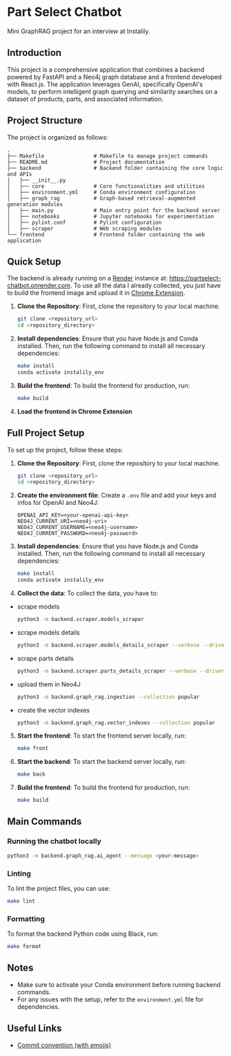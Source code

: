# Part Select Chatbot 
Mini GraphRAG project for an interview at Instalily. 

## Introduction
This project is a comprehensive application that combines a backend powered by FastAPI and a Neo4j graph database and a frontend developed with React.js. The application leverages GenAI, specifically OpenAI's models, to perform intelligent graph querying and similarity searches on a dataset of products, parts, and associated information.

## Project Structure
The project is organized as follows:
```
.
├── Makefile                # Makefile to manage project commands
├── README.md               # Project documentation
├── backend                 # Backend folder containing the core logic and APIs
│   ├── __init__.py
│   ├── core                # Core functionalities and utilities
│   ├── environment.yml     # Conda environment configuration
│   ├── graph_rag           # Graph-based retrieval-augmented generation modules
│   ├── main.py             # Main entry point for the backend server
│   ├── notebooks           # Jupyter notebooks for experimentation
│   ├── pylint.conf         # Pylint configuration
│   ├── scraper             # Web scraping modules
└── frontend                # Frontend folder containing the web application
```

## Quick Setup
The backend is already running on a [Render](https://render.com) instance at: https://partselect-chatbot.onrender.com. To use all the data I already collected, you just have to build the frontend image and upload it in [Chrome Extension](chrome://extensions/).

1. **Clone the Repository**:
   First, clone the repository to your local machine.
   ```bash
   git clone <repository_url>
   cd <repository_directory>
   ```

2. **Install dependencies**:
   Ensure that you have Node.js and Conda installed. Then, run the following command to install all necessary dependencies:
   ```bash
   make install
   conda activate instalily_env
   ```

3. **Build the frontend**:
   To build the frontend for production, run:
   ```bash
   make build
   ```

4. **Load the frontend in Chrome Extension**

## Full Project Setup
To set up the project, follow these steps:

1. **Clone the Repository**:
   First, clone the repository to your local machine.
   ```bash
   git clone <repository_url>
   cd <repository_directory>
   ```

2. **Create the environment file**:
  Create a `.env` file and add your keys and infos for OpenAI and Neo4J:
    ```.env
    OPENAI_API_KEY=<your-openai-api-key>
    NEO4J_CURRENT_URI=<neo4j-uri>
    NEO4J_CURRENT_USERNAME=<neo4j-username>
    NEO4J_CURRENT_PASSWORD=<neo4j-password>
    ```

3. **Install dependencies**: 
   Ensure that you have Node.js and Conda installed. Then, run the following command to install all necessary dependencies:
   ```bash
   make install
   conda activate instalily_env  
   ```

4. **Collect the data**:
  To collect the data, you have to:
  - scrape models 
    ```bash
    python3 -m backend.scraper.models_scraper
    ```
  - scrape models details
    ```bash
    python3 -m backend.scraper.models_details_scraper --verbose --driver Firefox --no-proxy --collection popular    
    ```
  - scrape parts details
    ```bash  
    python3 -m backend.scraper.parts_details_scraper --verbose --driver Firefox --no-proxy --collection popular
    ```
  - upload them in Neo4J
    ```bash
    python3 -m backend.graph_rag.ingestion --collection popular
    ```
  - create the vector indexes
    ```bash
    python3 -m backend.graph_rag.vector_indexes --collection popular
    ```

5. **Start the frontend**:
   To start the frontend server locally, run:
   ```bash
   make front
   ```

6. **Start the backend**:
   To start the backend server locally, run:
   ```bash
   make back
   ```

7. **Build the frontend**:
   To build the frontend for production, run:
   ```bash
   make build
   ```

## Main Commands

### Running the chatbot locally
```bash
python3 -m backend.graph_rag.ai_agent --message <your-message>
```

### Linting
To lint the project files, you can use:
```bash
make lint
```

### Formatting
To format the backend Python code using Black, run:
```bash
make format
```

## Notes
- Make sure to activate your Conda environment before running backend commands.
- For any issues with the setup, refer to the `environment.yml` file for dependencies.

## Useful Links
* [Commit convention (with emojis)](https://github.com/kazupon/git-commit-message-convention/blob/master/README.md)

